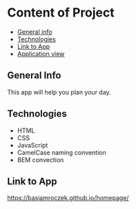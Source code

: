 # Content of Project
* [General info](#general-info)
* [Technologies](#technologies)
* [Link to App](#link)
* [Application view](#application-view)

## General Info
This app will help you plan your day.

## Technologies
<ul>
<li>HTML</li>
<li>CSS</li>
<li>JavaScript</li>
<li>CamelCase naming convention</li>
<li>BEM convection</li>
</ul>

## Link to App
https://basiamroczek.github.io/homepage/
